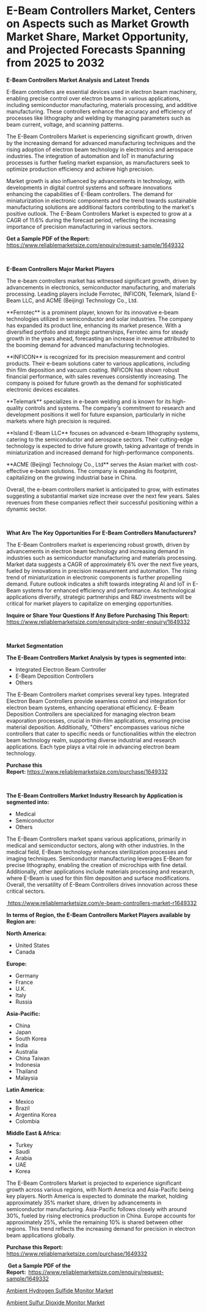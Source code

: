 <p><h1>E-Beam Controllers Market, Centers on Aspects such as Market Growth Market Share, Market Opportunity, and Projected Forecasts Spanning from 2025 to 2032</h1></p><p><strong>E-Beam Controllers Market Analysis and Latest Trends</strong></p>
<p><p>E-Beam controllers are essential devices used in electron beam machinery, enabling precise control over electron beams in various applications, including semiconductor manufacturing, materials processing, and additive manufacturing. These controllers enhance the accuracy and efficiency of processes like lithography and welding by managing parameters such as beam current, voltage, and scanning patterns.</p><p>The E-Beam Controllers Market is experiencing significant growth, driven by the increasing demand for advanced manufacturing techniques and the rising adoption of electron beam technology in electronics and aerospace industries. The integration of automation and IoT in manufacturing processes is further fueling market expansion, as manufacturers seek to optimize production efficiency and achieve high precision.</p><p>Market growth is also influenced by advancements in technology, with developments in digital control systems and software innovations enhancing the capabilities of E-Beam controllers. The demand for miniaturization in electronic components and the trend towards sustainable manufacturing solutions are additional factors contributing to the market's positive outlook. The E-Beam Controllers Market is expected to grow at a CAGR of 11.6% during the forecast period, reflecting the increasing importance of precision manufacturing in various sectors.</p></p>
<p><strong>Get a Sample PDF of the Report:&nbsp;</strong> <a href="https://www.reliablemarketsize.com/enquiry/request-sample/1649332?utm_campaign=1103&utm_medium=2&utm_source=Github&utm_content=ia&utm_term=26032025&utm_id=e-beam-controllers">https://www.reliablemarketsize.com/enquiry/request-sample/1649332</a></p>
<p>&nbsp;</p>
<p><strong>E-Beam Controllers Major Market Players</strong></p>
<p><p>The e-beam controllers market has witnessed significant growth, driven by advancements in electronics, semiconductor manufacturing, and materials processing. Leading players include Ferrotec, INFICON, Telemark, Island E-Beam LLC, and ACME (Beijing) Technology Co., Ltd.</p><p>**Ferrotec** is a prominent player, known for its innovative e-beam technologies utilized in semiconductor and solar industries. The company has expanded its product line, enhancing its market presence. With a diversified portfolio and strategic partnerships, Ferrotec aims for steady growth in the years ahead, forecasting an increase in revenue attributed to the booming demand for advanced manufacturing technologies.</p><p>**INFICON** is recognized for its precision measurement and control products. Their e-beam solutions cater to various applications, including thin film deposition and vacuum coating. INFICON has shown robust financial performance, with sales revenues consistently increasing. The company is poised for future growth as the demand for sophisticated electronic devices escalates. </p><p>**Telemark** specializes in e-beam welding and is known for its high-quality controls and systems. The company's commitment to research and development positions it well for future expansion, particularly in niche markets where high precision is required. </p><p>**Island E-Beam LLC** focuses on advanced e-beam lithography systems, catering to the semiconductor and aerospace sectors. Their cutting-edge technology is expected to drive future growth, taking advantage of trends in miniaturization and increased demand for high-performance components.</p><p>**ACME (Beijing) Technology Co., Ltd** serves the Asian market with cost-effective e-beam solutions. The company is expanding its footprint, capitalizing on the growing industrial base in China.</p><p>Overall, the e-beam controllers market is anticipated to grow, with estimates suggesting a substantial market size increase over the next few years. Sales revenues from these companies reflect their successful positioning within a dynamic sector.</p></p>
<p>&nbsp;</p>
<p><strong>What Are The Key Opportunities For E-Beam Controllers Manufacturers?</strong></p>
<p><p>The E-Beam Controllers market is experiencing robust growth, driven by advancements in electron beam technology and increasing demand in industries such as semiconductor manufacturing and materials processing. Market data suggests a CAGR of approximately 6% over the next five years, fueled by innovations in precision measurement and automation. The rising trend of miniaturization in electronic components is further propelling demand. Future outlook indicates a shift towards integrating AI and IoT in E-Beam systems for enhanced efficiency and performance. As technological applications diversify, strategic partnerships and R&D investments will be critical for market players to capitalize on emerging opportunities.</p></p>
<p><strong>Inquire or Share Your Questions If Any Before Purchasing This Report:</strong> <a href="https://www.reliablemarketsize.com/enquiry/pre-order-enquiry/1649332?utm_campaign=1103&utm_medium=2&utm_source=Github&utm_content=ia&utm_term=26032025&utm_id=e-beam-controllers">https://www.reliablemarketsize.com/enquiry/pre-order-enquiry/1649332</a></p>
<p>&nbsp;</p>
<p><strong>Market Segmentation</strong></p>
<p><strong>The E-Beam Controllers Market Analysis by types is segmented into:</strong></p>
<p><ul><li>Integrated Electron Beam Controller</li><li>E-Beam Deposition Controllers</li><li>Others</li></ul></p>
<p><p>The E-Beam Controllers market comprises several key types. Integrated Electron Beam Controllers provide seamless control and integration for electron beam systems, enhancing operational efficiency. E-Beam Deposition Controllers are specialized for managing electron beam evaporation processes, crucial in thin-film applications, ensuring precise material deposition. Additionally, "Others" encompasses various niche controllers that cater to specific needs or functionalities within the electron beam technology realm, supporting diverse industrial and research applications. Each type plays a vital role in advancing electron beam technology.</p></p>
<p><strong>Purchase this Report:&nbsp;</strong><a href="https://www.reliablemarketsize.com/purchase/1649332?utm_campaign=1103&utm_medium=2&utm_source=Github&utm_content=ia&utm_term=26032025&utm_id=e-beam-controllers">https://www.reliablemarketsize.com/purchase/1649332</a></p>
<p>&nbsp;</p>
<p><strong>The E-Beam Controllers Market Industry Research by Application is segmented into:</strong></p>
<p><ul><li>Medical</li><li>Semiconductor</li><li>Others</li></ul></p>
<p><p>The E-Beam Controllers market spans various applications, primarily in medical and semiconductor sectors, along with other industries. In the medical field, E-Beam technology enhances sterilization processes and imaging techniques. Semiconductor manufacturing leverages E-Beam for precise lithography, enabling the creation of microchips with fine detail. Additionally, other applications include materials processing and research, where E-Beam is used for thin film deposition and surface modifications. Overall, the versatility of E-Beam Controllers drives innovation across these critical sectors.</p></p>
<p><a href="https://www.reliablemarketsize.com/e-beam-controllers-market-r1649332?utm_campaign=1103&utm_medium=2&utm_source=Github&utm_content=ia&utm_term=26032025&utm_id=e-beam-controllers">&nbsp;https://www.reliablemarketsize.com/e-beam-controllers-market-r1649332</a></p>
<p><strong>In terms of Region, the E-Beam Controllers Market Players available by Region are:</strong></p>
<p>
    <p> <strong> North America: </strong>
        <ul>
            <li>United States</li>
            <li>Canada</li>
        </ul>
        </p> 
    <p> <strong> Europe: </strong>
        <ul>
            <li>Germany</li>
            <li>France</li>
            <li>U.K.</li>
            <li>Italy</li>
            <li>Russia</li>
        </ul>
        </p> 
    <p> <strong> Asia-Pacific: </strong>
        <ul>
            <li>China</li>
            <li>Japan</li>
            <li>South Korea</li>
            <li>India</li>
            <li>Australia</li>
            <li>China Taiwan</li>
            <li>Indonesia</li>
            <li>Thailand</li>
            <li>Malaysia</li>
        </ul>
        </p> 
    <p> <strong> Latin America: </strong>
        <ul>
            <li>Mexico</li>
            <li>Brazil</li>
            <li>Argentina Korea</li>
            <li>Colombia</li>
        </ul>
        </p> 
    <p> <strong> Middle East & Africa: </strong>
        <ul>
            <li>Turkey</li>
            <li>Saudi</li>
            <li>Arabia</li>
            <li>UAE</li>
            <li>Korea</li>
        </ul>
    </p>
    </p>
<p><p>The E-Beam Controllers Market is projected to experience significant growth across various regions, with North America and Asia-Pacific being key players. North America is expected to dominate the market, holding approximately 35% market share, driven by advancements in semiconductor manufacturing. Asia-Pacific follows closely with around 30%, fueled by rising electronics production in China. Europe accounts for approximately 25%, while the remaining 10% is shared between other regions. This trend reflects the increasing demand for precision in electron beam applications globally.</p></p>
<p><strong>Purchase this Report: </strong><a href="https://www.reliablemarketsize.com/purchase/1649332?utm_campaign=1103&utm_medium=2&utm_source=Github&utm_content=ia&utm_term=26032025&utm_id=e-beam-controllers">https://www.reliablemarketsize.com/purchase/1649332</a></p>
<p>&nbsp;<strong>Get a Sample PDF of the Report:&nbsp;&nbsp;</strong><a href="https://www.reliablemarketsize.com/enquiry/request-sample/1649332?utm_campaign=1103&utm_medium=2&utm_source=Github&utm_content=ia&utm_term=26032025&utm_id=e-beam-controllers">https://www.reliablemarketsize.com/enquiry/request-sample/1649332</a></p>
<p><strong></strong></p>
<p><p><a href="https://github.com/gdfhhhj/Market-Research-Report-List-7/blob/main/ambient-hydrogen-sulfide-monitor-market.md?utm_campaign=1103&utm_medium=2&utm_source=Github&utm_content=ia&utm_term=26032025&utm_id=e-beam-controllers">Ambient Hydrogen Sulfide Monitor Market</a></p><p><a href="https://github.com/auriashetzxj/Market-Research-Report-List-1/blob/main/ambient-sulfur-dioxide-monitor-market.md?utm_campaign=1103&utm_medium=2&utm_source=Github&utm_content=ia&utm_term=26032025&utm_id=e-beam-controllers">Ambient Sulfur Dioxide Monitor Market</a></p></p>